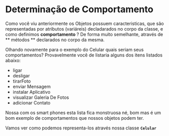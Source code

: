 # Determinação de Comportamento

Como você viu anteriormente os Objetos possuem caracteristicas, que são representadas por atributos (variáreis) decladarados no corpo da classe, e como definimos **comportamento** ? De forma muito semelhante, através de ** métodos ** declarados no corpo da mesma.

Olhando novamente para o exemplo do Celular quais seriam seus comportamentos? Provavelmente você de listaria alguns dos itens listados abaixo:

* ligar
* desligar
* tirarFoto
* enviar Mensagem
* instalar Aplicativo
* visualizar Galeria De Fotos
* adicionar Contato

Nossa com os smart phones esta lista fica monstruosa né, bom mas é um bom exemplo de comportamentos que nossos objetos podem ter.

Vamos ver como podemos representa-los através nossa classe **```Celular```**


